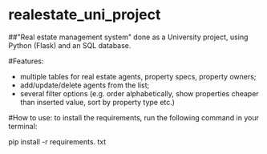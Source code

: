 # realestate_uni_project
##"Real estate management system" done as a University project, using Python (Flask) and an SQL database.   

#Features:
- multiple tables for real estate agents, property specs, property owners;
- add/update/delete agents from the list;
- several filter options (e.g. order alphabetically, show properties cheaper than inserted value, sort by property type etc.)

#How to use:
to install the requirements, run the following command in your terminal:

pip install -r requirements. txt
